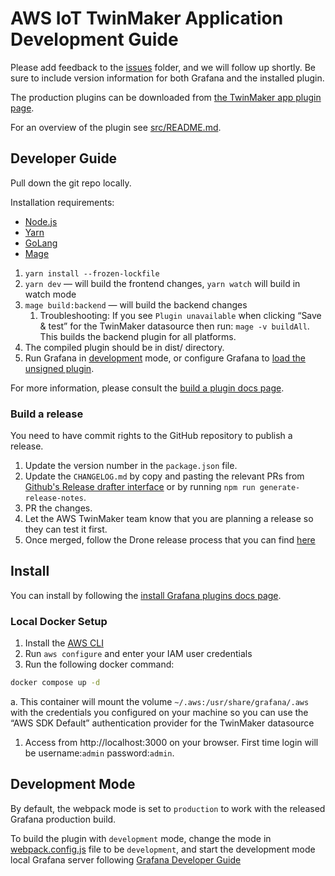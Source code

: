 # AWS IoT TwinMaker Application Development Guide

Please add feedback to the [issues](https://github.com/grafana/grafana-iot-twinmaker-app/issues) folder, and we will follow up shortly. Be sure to include version information for both Grafana and the installed plugin.

The production plugins can be downloaded from [the TwinMaker app plugin page](https://grafana.com/grafana/plugins/grafana-iot-twinmaker-app/).

For an overview of the plugin see [src/README.md](https://github.com/grafana/grafana-iot-twinmaker-app/blob/main/src/README.md).

## Developer Guide

Pull down the git repo locally.

Installation requirements:

- [Node.js](https://nodejs.org/en/)
- [Yarn](https://classic.yarnpkg.com/)
- [GoLang](https://golang.org/)
- [Mage](https://magefile.org/)

1. `yarn install --frozen-lockfile`
2. `yarn dev` — will build the frontend changes, `yarn watch` will build in watch mode
3. `mage build:backend` — will build the backend changes
   1. Troubleshooting: If you see `Plugin unavailable` when clicking “Save & test” for the TwinMaker datasource then run: `mage -v buildAll`. This builds the backend plugin for all platforms.
4. The compiled plugin should be in dist/ directory.
5. Run Grafana in [development](https://grafana.com/docs/grafana/latest/administration/configuration/#app_mode) mode, or configure Grafana to [load the unsigned plugin](https://grafana.com/docs/grafana/latest/plugins/plugin-signatures/#allow-unsigned-plugins).

For more information, please consult the [build a plugin docs page](https://grafana.com/docs/grafana/latest/developers/plugins/).

### Build a release

You need to have commit rights to the GitHub repository to publish a release.

1. Update the version number in the `package.json` file.
2. Update the `CHANGELOG.md` by copy and pasting the relevant PRs from [Github's Release drafter interface](https://github.com/grafana/grafana-iot-twinmaker-app/releases/new) or by running `npm run generate-release-notes`.
3. PR the changes.
4. Let the AWS TwinMaker team know that you are planning a release so they can test it first.
5. Once merged, follow the Drone release process that you can find [here](https://github.com/grafana/integrations-team/wiki/Plugin-Release-Process#drone-release-process)

## Install

You can install by following the [install Grafana plugins docs page](https://grafana.com/docs/grafana/latest/plugins/installation/).

### Local Docker Setup

1. Install the [AWS CLI](https://docs.aws.amazon.com/cli/latest/userguide/getting-started-install.html)
2. Run `aws configure` and enter your IAM user credentials
3. Run the following docker command:

```BASH
docker compose up -d
```

a. This container will mount the volume `~/.aws:/usr/share/grafana/.aws` with the credentials you configured on your machine so you can use the “AWS SDK Default” authentication provider for the TwinMaker datasource

1. Access from http://localhost:3000 on your browser. First time login will be username:`admin` password:`admin`.

## Development Mode

By default, the webpack mode is set to `production` to work with the released Grafana production build.

To build the plugin with `development` mode, change the mode in [webpack.config.js](https://github.com/grafana/grafana-iot-twinmaker-app/blob/main/webpack.config.js) file to be `development`, and start the development mode local Grafana server following [Grafana Developer Guide](https://github.com/grafana/grafana/blob/main/contribute/developer-guide.md#build-grafana)
